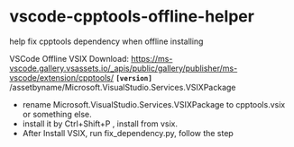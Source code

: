 # vscode-cpptools-offline-helper
help fix cpptools dependency when offline installing

VSCode Offline VSIX Download:
https://ms-vscode.gallery.vsassets.io/_apis/public/gallery/publisher/ms-vscode/extension/cpptools/ **`[version]`** /assetbyname/Microsoft.VisualStudio.Services.VSIXPackage

- rename Microsoft.VisualStudio.Services.VSIXPackage to cpptools.vsix or something else.
- install it by Ctrl+Shift+P , install from vsix.
- After Install VSIX, run fix_dependency.py, follow the step
